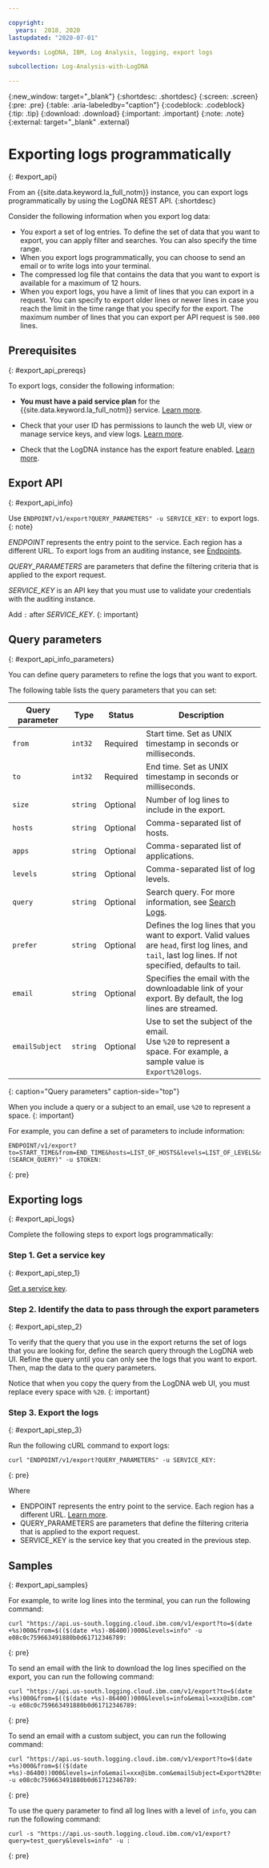 ```yaml
---

copyright:
  years:  2018, 2020
lastupdated: "2020-07-01"

keywords: LogDNA, IBM, Log Analysis, logging, export logs

subcollection: Log-Analysis-with-LogDNA

---
```


{:new_window: target="_blank"}
{:shortdesc: .shortdesc}
{:screen: .screen}
{:pre: .pre}
{:table: .aria-labeledby="caption"}
{:codeblock: .codeblock}
{:tip: .tip}
{:download: .download}
{:important: .important}
{:note: .note}
{:external: target="_blank" .external}

 
# Exporting logs programmatically
{: #export_api}

From an {{site.data.keyword.la_full_notm}} instance, you can export logs programmatically by using the LogDNA REST API. 
{:shortdesc}

Consider the following information when you export log data:
* You export a set of log entries. To define the set of data that you want to export, you can apply filter and searches. You can also specify the time range. 
* When you export logs programmatically, you can choose to send an email or to write logs into your terminal.
* The compressed log file that contains the data that you want to export is available for a maximum of 12 hours. 
* When you export logs, you have a limit of lines that you can export in a request. You can specify to export older lines or newer lines in case you reach the limit in the time range that you specify for the export. The maximum number of lines that you can export per API request is `500.000` lines.


## Prerequisites
{: #export_api_prereqs}

To export logs, consider the following information:

* **You must have a paid service plan** for the {{site.data.keyword.la_full_notm}} service. [Learn more](/docs/Log-Analysis-with-LogDNA?topic=Log-Analysis-with-LogDNA-service_plans). 

* Check that your user ID has permissions to launch the web UI, view or manage service keys, and view logs. [Learn more](/docs/Log-Analysis-with-LogDNA?topic=Log-Analysis-with-LogDNA-view_logs).

* Check that the LogDNA instance has the export feature enabled. [Learn more](/docs/Log-Analysis-with-LogDNA?topic=Log-Analysis-with-LogDNA-export_config).


## Export API
{: #export_api_info}

Use `ENDPOINT/v1/export?QUERY_PARAMETERS" -u SERVICE_KEY:` to export logs.
{: note}

*ENDPOINT* represents the entry point to the service. Each region has a different URL. To export logs from an auditing instance, see [Endpoints](/docs/Log-Analysis-with-LogDNA?topic=Log-Analysis-with-LogDNA-endpoints).

*QUERY_PARAMETERS* are parameters that define the filtering criteria that is applied to the export request.

*SERVICE_KEY* is an API key that you must use to validate your credentials with the auditing instance.

Add `:` after *SERVICE_KEY*.
{: important}


## Query parameters
{: #export_api_info_parameters}

You can define query parameters to refine the logs that you want to export.

The following table lists the query parameters that you can set:

| Query parameter | Type       | Status     | Description |
|-----------|------------|------------|-------------|
| `from`      | `int32`      | Required   | Start time. Set as UNIX timestamp in seconds or milliseconds. |
| `to`        | `int32`      | Required   | End time. Set as UNIX timestamp in seconds or milliseconds.    |
| `size`      | `string`     | Optional   | Number of log lines to include in the export.  | 
| `hosts`     | `string`     | Optional   | Comma-separated list of hosts. |
| `apps`      | `string`     | Optional   | Comma-separated list of applications. |
| `levels`    | `string`     | Optional   | Comma-separated list of log levels. |
| `query`     | `string`     | Optional   | Search query. For more information, see [Search Logs](/docs/Log-Analysis-with-LogDNA?topic=Log-Analysis-with-LogDNA-view_logs#view_logs_step6). |
| `prefer`    | `string`     | Optional   | Defines the log lines that you want to export. Valid values are `head`, first log lines, and `tail`, last log lines. If not specified, defaults to tail.  |
| `email`     | `string`     | Optional   | Specifies the email with the downloadable link of your export. By default, the log lines are streamed.|
| `emailSubject` | `string`     | Optional   | Use to set the subject of the email. </br>Use `%20` to represent a space. For example, a sample value is `Export%20logs`. |
{: caption="Query parameters" caption-side="top"} 


When you include a query or a subject to an email, use `%20` to represent a space.
{: important}

For example, you can define a set of parameters to include information:

```
ENDPOINT/v1/export?to=START_TIME&from=END_TIME&hosts=LIST_OF_HOSTS&levels=LIST_OF_LEVELS&size=N&query=(SEARCH_QUERY)" -u $TOKEN:
```
{: pre}


## Exporting logs
{: #export_api_logs}

Complete the following steps to export logs programmatically:


### Step 1. Get a service key
{: #export_api_step_1}

[Get a service key](/docs/Log-Analysis-with-LogDNA?topic=Log-Analysis-with-LogDNA-service_keys). 


### Step 2. Identify the data to pass through the export parameters
{: #export_api_step_2}

To verify that the query that you use in the export returns the set of logs that you are looking for, define the search query through the LogDNA web UI. Refine the query until you can only see the logs that you want to export. Then, map the data to the query parameters.

Notice that when you copy the query from the LogDNA web UI, you must replace every space with `%20`.
{: important}




### Step 3. Export the logs
{: #export_api_step_3}

Run the following cURL command to export logs:

```
curl "ENDPOINT/v1/export?QUERY_PARAMETERS" -u SERVICE_KEY:
```
{: pre}

Where 

* ENDPOINT represents the entry point to the service. Each region has a different URL. [Learn more](/docs/Log-Analysis-with-LogDNA?topic=Log-Analysis-with-LogDNA-endpoints).
* QUERY_PARAMETERS are parameters that define the filtering criteria that is applied to the export request.
* SERVICE_KEY is the service key that you created in the previous step.


## Samples
{: #export_api_samples}

For example, to write log lines into the terminal, you can run the following command:

```
curl "https://api.us-south.logging.cloud.ibm.com/v1/export?to=$(date +%s)000&from=$(($(date +%s)-86400))000&levels=info" -u e08c0c759663491880b0d61712346789:
```
{: pre}

To send an email with the link to download the log lines specified on the export, you can run the following command:

```
curl "https://api.us-south.logging.cloud.ibm.com/v1/export?to=$(date +%s)000&from=$(($(date +%s)-86400))000&levels=info&email=xxx@ibm.com" -u e08c0c759663491880b0d61712346789:
```
{: pre}


To send an email with a custom subject, you can run the following command:

```
curl "https://api.us-south.logging.cloud.ibm.com/v1/export?to=$(date +%s)000&from=$(($(date +%s)-86400))000&levels=info&email=xxx@ibm.com&emailSubject=Export%20test" -u e08c0c759663491880b0d61712346789:
```
{: pre}

To use the query parameter to find all log lines with a level of `info`, you can run the following command:

```
curl -s "https://api.us-south.logging.cloud.ibm.com/v1/export?query=test_query&levels=info" -u :
```
{: pre}

